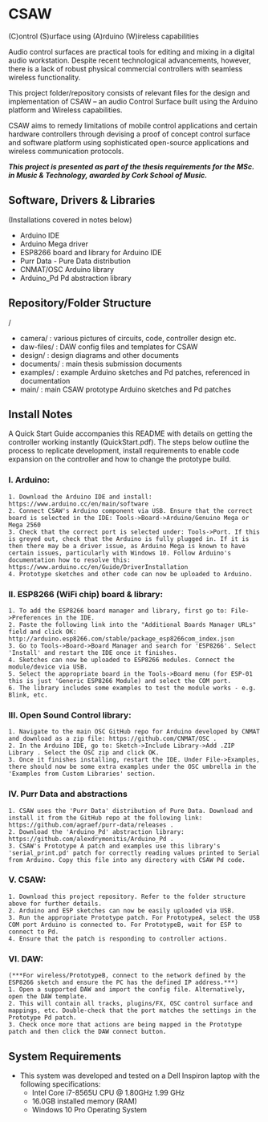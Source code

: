 # CSAW
(C)ontrol (S)urface using (A)rduino (W)ireless capabilities

Audio control surfaces are practical tools for editing and mixing in a digital audio workstation. Despite recent technological advancements, however, there is a lack of robust physical commercial controllers with seamless wireless functionality.

This project folder/repository consists of relevant files for the design and implementation of CSAW – an audio Control Surface built using the Arduino platform and Wireless capabilities.

CSAW aims to remedy limitations of mobile control applications and certain hardware controllers through devising a proof of concept control surface and software platform using sophisticated open-source applications and wireless communication protocols.

***This project is presented as part of the thesis requirements for the MSc. in Music & Technology, awarded by Cork School of Music.***


## Software, Drivers & Libraries
(Installations covered in notes below)
* Arduino IDE
* Arduino Mega driver 
* ESP8266 board and library for Arduino IDE
* Purr Data - Pure Data distribution
* CNMAT/OSC Arduino library
* Arduino_Pd Pd abstraction library


## Repository/Folder Structure
/
* camera/ 		: various pictures of circuits, code, controller design etc.
* daw-files/	: DAW config files and templates for CSAW
* design/		: design diagrams and other documents
* documents/	: main thesis submission documents
* examples/	: example Arduino sketches and Pd patches, referenced in documentation
* main/		: main CSAW prototype Arduino sketches and Pd patches


## Install Notes
A Quick Start Guide accompanies this README with details on getting the controller working instantly (QuickStart.pdf). The steps below outline the process to replicate development, install requirements to enable code expansion on the controller and how to change the prototype build.

### I. Arduino:
	1. Download the Arduino IDE and install: https://www.arduino.cc/en/main/software .
	2. Connect CSAW's Arduino component via USB. Ensure that the correct board is selected in the IDE: Tools->Board->Arduino/Genuino Mega or Mega 2560
	3. Check that the correct port is selected under: Tools->Port. If this is greyed out, check that the Arduino is fully plugged in. If it is then there may be a driver issue, as Arduino Mega is known to have certain issues, particularly with Windows 10. Follow Arduino's documentation how to resolve this: https://www.arduino.cc/en/Guide/DriverInstallation 
	4. Prototype sketches and other code can now be uploaded to Arduino.

### II. ESP8266 (WiFi chip) board & library:
	1. To add the ESP8266 board manager and library, first go to: File->Preferences in the IDE.
	2. Paste the following link into the "Additional Boards Manager URLs" field and click OK: http://arduino.esp8266.com/stable/package_esp8266com_index.json
	3. Go to Tools->Board->Board Manager and search for 'ESP8266'. Select 'Install' and restart the IDE once it finishes.
	4. Sketches can now be uploaded to ESP8266 modules. Connect the module/device via USB.
	5. Select the appropriate board in the Tools->Board menu (for ESP-01 this is just 'Generic ESP8266 Module) and select the COM port.
	6. The library includes some examples to test the module works - e.g. Blink, etc.

### III. Open Sound Control library:
	1. Navigate to the main OSC GitHub repo for Arduino developed by CNMAT and download as a zip file: https://github.com/CNMAT/OSC .
	2. In the Arduino IDE, go to: Sketch->Include Library->Add .ZIP Library . Select the OSC zip and click OK.
	3. Once it finishes installing, restart the IDE. Under File->Examples, there should now be some extra examples under the OSC umbrella in the 'Examples from Custom Libraries' section.

### IV. Purr Data and abstractions
	1. CSAW uses the 'Purr Data' distribution of Pure Data. Download and install it from the GitHub repo at the following link: https://github.com/agraef/purr-data/releases .
	2. Download the 'Arduino_Pd' abstraction library: https://github.com/alexdrymonitis/Arduino_Pd .
	3. CSAW's Prototype A patch and examples use this library's 'serial_print.pd' patch for correctly reading values printed to Serial from Arduino. Copy this file into any directory with CSAW Pd code.

### V. CSAW:
	1. Download this project repository. Refer to the folder structure above for further details.
	2. Arduino and ESP sketches can now be easily uploaded via USB.
	3. Run the appropriate Prototype patch. For PrototypeA, select the USB COM port Arduino is connected to. For PrototypeB, wait for ESP to connect to Pd.
	4. Ensure that the patch is responding to controller actions.

### VI. DAW:
	(***For wireless/PrototypeB, connect to the network defined by the ESP8266 sketch and ensure the PC has the defined IP address.***)
	1. Open a supported DAW and import the config file. Alternatively, open the DAW template.
	2. This will contain all tracks, plugins/FX, OSC control surface and mappings, etc. Double-check that the port matches the settings in the Prototype Pd patch.
	3. Check once more that actions are being mapped in the Prototype patch and then click the DAW connect button.


## System Requirements
- This system was developed and tested on a Dell Inspiron laptop with the following specifications:
	* Intel Core i7-8565U CPU @ 1.80GHz 1.99 GHz
	* 16.0GB installed memory (RAM)
	* Windows 10 Pro Operating System
